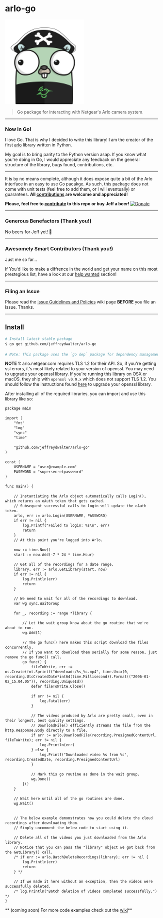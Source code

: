 # arlo-go
![](gopher-arlo.png)
> Go package for interacting with Netgear's Arlo camera system.

---
### Now in Go!
I love Go. That is why I decided to write this library! I am the creator of the first [arlo](https://github.com/jeffreydwalter/arlo) library written in Python.

My goal is to bring parity to the Python version asap. If you know what you're doing in Go, I would appreciate any feedback on the general structure of the library, bugs found, contributions, etc.

---
It is by no means complete, although it does expose quite a bit of the Arlo interface in an easy to use Go pacakge. As such, this package does not come with unit tests (feel free to add them, or I will eventually) or guarantees.
**All [contributions](https://github.com/jeffreydwalter/arlo/issues?q=is%3Aissue+is%3Aopen+label%3A%22help+wanted%22) are welcome and appreciated!**

**Please, feel free to [contribute](https://github.com/jeffreydwalter/arlo/issues?q=is%3Aissue+is%3Aopen+label%3A%22help+wanted%22) to this repo or buy Jeff a beer!** [![Donate](https://img.shields.io/badge/Donate-PayPal-green.svg)](https://www.paypal.com/cgi-bin/webscr?cmd=_donations&business=R77B7UXMLA6ML&lc=US&item_name=Jeff%20Needs%20Beer&item_number=buyjeffabeer&currency_code=USD&bn=PP%2dDonationsBF%3abtn_donateCC_LG%2egif%3aNonHosted)

---
### Generous Benefactors (Thank you!)
No beers for Jeff yet! 🍺

---
### Awesomely Smart Contributors (Thank you!)
Just me so far...

If You'd like to make a diffrence in the world and get your name on this most prestegious list, have a look at our [help wanted](https://github.com/jeffreydwalter/arlo/issues?q=is%3Aissue+is%3Aopen+label%3A%22help+wanted%22) section!

---
### Filing an Issue
Please read the [Issue Guidelines and Policies](https://github.com/jeffreydwalter/arlo/wiki/Issue-Guidelines-and-Policies) wiki page **BEFORE** you file an issue. Thanks.

---

## Install
```bash
# Install latest stable package
$ go get github.com/jeffreydwalter/arlo-go

# Note: This package uses the `go dep` package for dependency management. If you plan on contributing to this package, you will be required to use [dep](https://github.com/golang/dep). Setting it up is outside the scope of this README, but if you want to contribute and aren't familiar with `dep`, I'm happy to get you.
```

**NOTE 1:** arlo.netgear.com requires TLS 1.2 for their API. So, if you're getting ssl errors, it's most likely related to your version of openssl. You may need to upgrade your openssl library.
If you're running this library on OSX or macOS, they ship with `openssl v0.9.x` which does not support TLS 1.2. You should follow the instructions found [here](https://comeroutewithme.com/2016/03/13/python-osx-openssl-issue/) to upgrade your openssl library.

After installing all of the required libraries, you can import and use this library like so:

```golang
package main

import (
	"fmt"
	"log"
	"sync"
	"time"

	"github.com/jeffreydwalter/arlo-go"
)

const (
	USERNAME = "user@example.com"
	PASSWORD = "supersecretpassword"
)

func main() {

	// Instantiating the Arlo object automatically calls Login(), which returns an oAuth token that gets cached.
	// Subsequent successful calls to login will update the oAuth token.
	arlo, err := arlo.Login(USERNAME, PASSWORD)
	if err != nil {
		log.Printf("Failed to login: %s\n", err)
		return
	}
	// At this point you're logged into Arlo.

	now := time.Now()
	start := now.Add(-7 * 24 * time.Hour)

	// Get all of the recordings for a date range.
	library, err := arlo.GetLibrary(start, now)
	if err != nil {
		log.Println(err)
		return
	}

	// We need to wait for all of the recordings to download.
	var wg sync.WaitGroup

	for _, recording := range *library {

		// Let the wait group know about the go routine that we're about to run.
		wg.Add(1)

		// The go func() here makes this script download the files concurrently.
		// If you want to download them serially for some reason, just remove the go func() call.
		go func() {
			fileToWrite, err := os.Create(fmt.Sprintf("downloads/%s_%s.mp4", time.Unix(0, recording.UtcCreatedDate*int64(time.Millisecond)).Format(("2006-01-02_15.04.05")), recording.UniqueId))
            defer fileToWrite.Close()

            if err != nil {
                log.Fatal(err)
            }

			// The videos produced by Arlo are pretty small, even in their longest, best quality settings.
			// DownloadFile() efficiently streams the file from the http.Response.Body directly to a file.
			if err := arlo.DownloadFile(recording.PresignedContentUrl, fileToWrite); err != nil {
				log.Println(err)
			} else {
				log.Printf("Downloaded video %s from %s", recording.CreatedDate, recording.PresignedContentUrl)
			}

			// Mark this go routine as done in the wait group.
			wg.Done()
		}()
	}

	// Wait here until all of the go routines are done.
	wg.Wait()


    // The below example demonstrates how you could delete the cloud recordings after downloading them.
    // Simply uncomment the below code to start using it.

    // Delete all of the videos you just downloaded from the Arlo library.
	// Notice that you can pass the "library" object we got back from the GetLibrary() call.
	/* if err := arlo.BatchDeleteRecordings(library); err != nil {
		log.Println(err)
		return
	} */

	// If we made it here without an exception, then the videos were successfully deleted.
	/* log.Println("Batch deletion of videos completed successfully.") */
}
```

** (coming soon) For more code examples check out the [wiki](https://github.com/jeffreydwalter/arlo-go/wiki)**
